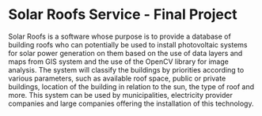 # Solar Roofs Service - Final Project

Solar Roofs is a software whose purpose is to provide a database of building roofs who can potentially be used to install photovoltaic systems for solar power generation on them based on the use of data layers and maps from GIS system and the use of the OpenCV library for image analysis.
The system will classify the buildings by priorities according to various parameters, such as available roof space, public or private buildings, location of the building in relation to the sun, the type of roof and more.
This system can be used by municipalities, electricity provider companies and large companies offering the installation of this technology.
